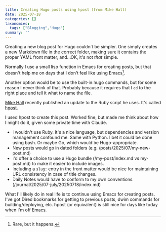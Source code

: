 ```yaml
---
title: Creating Hugo posts using hpost (from Mike Hall)
date: 2025-07-18
categories: []
taxonomies:
  tags: ["Blogging","Hugo"]
summary: ''
---
```


Creating a new blog post for Hugo couldn't be simpler. One simply creates a new Markdown file in the correct folder, making sure it contains the proper YAML front matter, and...OK, it's not _that_ simple.

<!-- more -->

Normally I use a small lisp function in Emacs for creating posts, but that doesn't help me on days that I don't feel like using Emacs[^1].

Another option would be to use the built-in hugo commands, but for some reason I never think of that. Probably because it requires that I `cd` to the right place and tell it what to name the file.

[Mike Hall](https://mike.puddingtime.org) recently published an update to the Ruby script he uses. It's called [hpost](https://github.com/mph-llm-experiments/hpost).

I used hpost to create this post. Worked fine, but made me think about how I might do it, given some private time with Claude.

- I wouldn't use Ruby. It's a nice language, but dependencies and version management confound me. Same with Python. I bet it could be done using bash. Or maybe Go, which would be Hugo-appropriate.
- New posts would go in dated folders (e.g. /posts/2025/07/my-new-post.md)
- I'd offer a choice to use a Hugo bundle (/my-post/index.md vs my-post.md) to make it easier to include images.
- Including a `slug:` entry in the front matter would be nice for maintaining URL consistency in case of title changes.
- Daily Notes would have to conform to my own conventions (/journal/2025/07-july/20250718/index.md)

What I'll likely do in real life is to continue using Emacs for creating posts. I've got Dired bookmarks for getting to previous posts, dwim commands for building/deploying, etc. hpost (or equivalent) is still nice for days like today when I'm off Emacs.

[^1]: Rare, but it happens.
